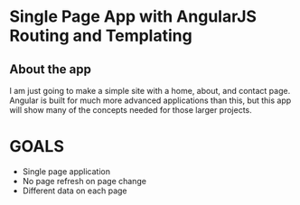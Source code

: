 # Single Page App with AngularJS Routing and Templating

## About the app

I am just going to make a simple site with a home, about, and contact page. Angular is built for much more advanced applications than this, but this app will show many of the concepts needed for those larger projects.

# GOALS

- Single page application
- No page refresh on page change
- Different data on each page